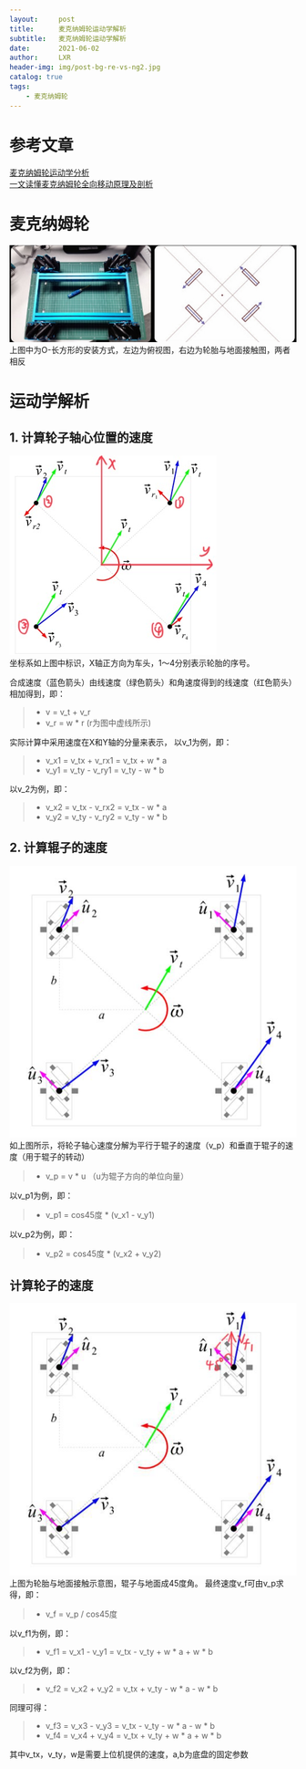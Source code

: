 ```yaml
---
layout:     post
title:      麦克纳姆轮运动学解析
subtitle:   麦克纳姆轮运动学解析
date:       2021-06-02
author:     LXR
header-img: img/post-bg-re-vs-ng2.jpg
catalog: true
tags:
    - 麦克纳姆轮
---
```


# 参考文章
[麦克纳姆轮运动学分析](https://blog.csdn.net/weixin_30627381/article/details/97069120)  
[一文读懂麦克纳姆轮全向移动原理及剖析](https://blog.csdn.net/u014453443/article/details/107228531/)


# 麦克纳姆轮
![mecanum_wheel](/img/mecanum_wheel%20.jpg)  
上图中为O-长方形的安装方式，左边为俯视图，右边为轮胎与地面接触图，两者相反

# 运动学解析

## 1. 计算轮子轴心位置的速度
![wheel_center_speed](https://github.com/1747956LXR/1747956LXR.github.io/blob/master/img/wheel_center_speed.jpg)  
坐标系如上图中标识，X轴正方向为车头，1～4分别表示轮胎的序号。

合成速度（蓝色箭头）由线速度（绿色箭头）和角速度得到的线速度（红色箭头）相加得到，即：
> * v = v_t + v_r
> * v_r = w * r 
(r为图中虚线所示)

实际计算中采用速度在X和Y轴的分量来表示，
以v_1为例，即：
> * v_x1 = v_tx + v_rx1 = v_tx + w * a
> * v_y1 = v_ty - v_ry1 = v_ty - w * b

以v_2为例，即：
> * v_x2 = v_tx - v_rx2 = v_tx - w * a
> * v_y2 = v_ty - v_ry2 = v_ty - w * b

## 2. 计算辊子的速度
![roller_speed](https://github.com/1747956LXR/1747956LXR.github.io/blob/master/img/roller_speed.jpg)  
如上图所示，将轮子轴心速度分解为平行于辊子的速度（v_p）和垂直于辊子的速度（用于辊子的转动）
> * v_p = v * u （u为辊子方向的单位向量）

以v_p1为例，即：
> * v_p1 = cos45度 * (v_x1 - v_y1)

以v_p2为例，即：
> * v_p2 = cos45度 * (v_x2 + v_y2)

## 计算轮子的速度
![whell_speed](https://github.com/1747956LXR/1747956LXR.github.io/blob/master/img/whell_speed.jpg)  
上图为轮胎与地面接触示意图，辊子与地面成45度角。
最终速度v_f可由v_p求得，即：
> * v_f = v_p / cos45度

以v_f1为例，即：
> * v_f1 = v_x1 - v_y1 = v_tx - v_ty + w * a + w * b

以v_f2为例，即：
> * v_f2 = v_x2 + v_y2 = v_tx + v_ty - w * a - w * b

同理可得：
> * v_f3 = v_x3 - v_y3 = v_tx - v_ty - w * a - w * b
> * v_f4 = v_x4 + v_y4 = v_tx + v_ty + w * a + w * b

其中v_tx，v_ty，w是需要上位机提供的速度，a,b为底盘的固定参数








